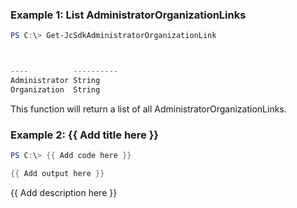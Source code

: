 ### Example 1: List AdministratorOrganizationLinks
```powershell
PS C:\> Get-JcSdkAdministratorOrganizationLink



----          ----------
Administrator String
Organization  String


```

This function will return a list of all AdministratorOrganizationLinks.

### Example 2: {{ Add title here }}
```powershell
PS C:\> {{ Add code here }}

{{ Add output here }}
```

{{ Add description here }}

